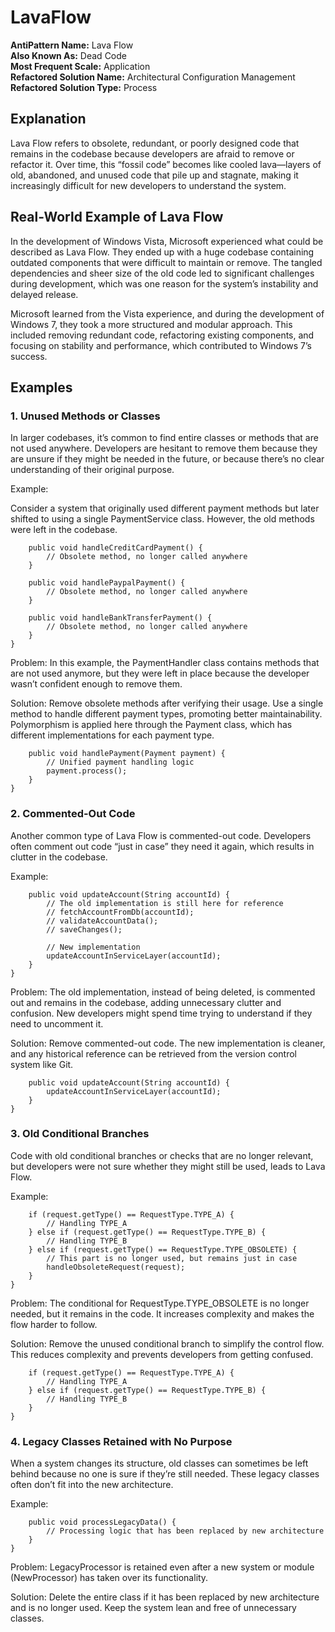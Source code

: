 
# LavaFlow

**AntiPattern Name:** Lava Flow\
**Also Known As:** Dead Code\
**Most Frequent Scale:** Application\
**Refactored Solution Name:** Architectural Configuration Management\
**Refactored Solution Type:** Process

## Explanation
Lava Flow refers to obsolete, redundant, or poorly designed code that remains in the codebase because developers are afraid to remove or refactor it. Over time, this “fossil code” becomes like cooled lava—layers of old, abandoned, and unused code that pile up and stagnate, making it increasingly difficult for new developers to understand the system.

## Real-World Example of Lava Flow

In the development of Windows Vista, Microsoft experienced what could be described as Lava Flow. They ended up with a huge codebase containing outdated components that were difficult to maintain or remove. The tangled dependencies and sheer size of the old code led to significant challenges during development, which was one reason for the system’s instability and delayed release.

Microsoft learned from the Vista experience, and during the development of Windows 7, they took a more structured and modular approach. This included removing redundant code, refactoring existing components, and focusing on stability and performance, which contributed to Windows 7’s success.


## Examples
### 1. Unused Methods or Classes

In larger codebases, it’s common to find entire classes or methods that are not used anywhere. Developers are hesitant to remove them because they are unsure if they might be needed in the future, or because there’s no clear understanding of their original purpose.

Example:

Consider a system that originally used different payment methods but later shifted to using a single PaymentService class. However, the old methods were left in the codebase.

``` public class PaymentHandler {
    public void handleCreditCardPayment() {
        // Obsolete method, no longer called anywhere
    }

    public void handlePaypalPayment() {
        // Obsolete method, no longer called anywhere
    }

    public void handleBankTransferPayment() {
        // Obsolete method, no longer called anywhere
    }
}
```

Problem: In this example, the PaymentHandler class contains methods that are not used anymore, but they were left in place because the developer wasn’t confident enough to remove them.

Solution: Remove obsolete methods after verifying their usage. Use a single method to handle different payment types, promoting better maintainability. Polymorphism is applied here through the Payment class, which has different implementations for each payment type.

```public class PaymentHandler {
    public void handlePayment(Payment payment) {
        // Unified payment handling logic
        payment.process();
    }
}
```

### 2. Commented-Out Code

Another common type of Lava Flow is commented-out code. Developers often comment out code “just in case” they need it again, which results in clutter in the codebase.

Example:

``` public class UserAccount {
    public void updateAccount(String accountId) {
        // The old implementation is still here for reference
        // fetchAccountFromDb(accountId);
        // validateAccountData();
        // saveChanges();
        
        // New implementation
        updateAccountInServiceLayer(accountId);
    }
}
```

Problem: The old implementation, instead of being deleted, is commented out and remains in the codebase, adding unnecessary clutter and confusion. New developers might spend time trying to understand if they need to uncomment it.

Solution: Remove commented-out code. The new implementation is cleaner, and any historical reference can be retrieved from the version control system like Git.

```public class UserAccount {
    public void updateAccount(String accountId) {
        updateAccountInServiceLayer(accountId);
    }
}
```

### 3. Old Conditional Branches

Code with old conditional branches or checks that are no longer relevant, but developers were not sure whether they might still be used, leads to Lava Flow.

Example:

``` public void processRequest(Request request) {
    if (request.getType() == RequestType.TYPE_A) {
        // Handling TYPE_A
    } else if (request.getType() == RequestType.TYPE_B) {
        // Handling TYPE_B
    } else if (request.getType() == RequestType.TYPE_OBSOLETE) {
        // This part is no longer used, but remains just in case
        handleObsoleteRequest(request);
    }
}
```

Problem: The conditional for RequestType.TYPE_OBSOLETE is no longer needed, but it remains in the code. It increases complexity and makes the flow harder to follow.

Solution: Remove the unused conditional branch to simplify the control flow. This reduces complexity and prevents developers from getting confused.

```public void processRequest(Request request) {
    if (request.getType() == RequestType.TYPE_A) {
        // Handling TYPE_A
    } else if (request.getType() == RequestType.TYPE_B) {
        // Handling TYPE_B
    }
}
```

### 4. Legacy Classes Retained with No Purpose

When a system changes its structure, old classes can sometimes be left behind because no one is sure if they’re still needed. These legacy classes often don’t fit into the new architecture.

Example:
``` public class LegacyProcessor {
    public void processLegacyData() {
        // Processing logic that has been replaced by new architecture
    }
}
```

Problem: LegacyProcessor is retained even after a new system or module (NewProcessor) has taken over its functionality.

Solution: Delete the entire class if it has been replaced by new architecture and is no longer used. Keep the system lean and free of unnecessary classes.
